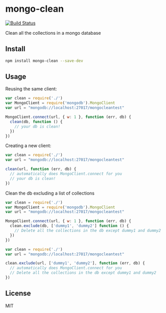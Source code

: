 mongo-clean
===========

[![Build
Status](https://travis-ci.org/mcollina/mongo-clean.svg)](https://travis-ci.org/mcollina/mongo-clean)

Clean all the collections in a mongo database

## Install

```bash
npm install mongo-clean --save-dev
```

## Usage

Reusing the same client:

```js
var clean = require('./')
var MongoClient = require('mongodb').MongoClient
var url = "mongodb://localhost:27017/mongocleantest"

MongoClient.connect(url, { w: 1 }, function (err, db) {
  clean(db, function () {
    // your db is clean!
  })
})
```

Creating a new client:

```js
var clean = require('./')
var url = "mongodb://localhost:27017/mongocleantest"

clean(url, function (err, db) {
  // automatically does MongoClient.connect for you
  // your db is clean!
})
```

Clean the db excluding a list of collections

```js
var clean = require('./')
var MongoClient = require('mongodb').MongoClient
var url = "mongodb://localhost:27017/mongocleantest"

MongoClient.connect(url, { w: 1 }, function (err, db) {
  clean.exclude(db, ['dummy1', 'dummy2'] function () {
    // Delete all the collections in the db except dummy1 and dummy2
  })
})
```

```js
var clean = require('./')
var url = "mongodb://localhost:27017/mongocleantest"

clean.exclude(url, ['dummy1', 'dummy2'], function (err, db) {
  // automatically does MongoClient.connect for you
  // Delete all the collections in the db except dummy1 and dummy2
})
```

## License

MIT
